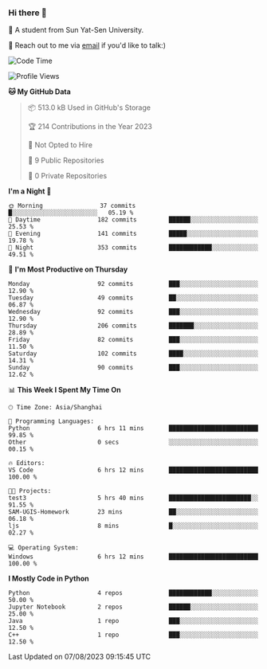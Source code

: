 ### Hi there 👋

🔬 A student from Sun Yat-Sen University.

💬 Reach out to me via [email](mailto:luojsh7@mail2.sysu.edu.cn) if you'd like to talk:)

<!--START_SECTION:waka-->
![Code Time](http://img.shields.io/badge/Code%20Time-175%20hrs%2042%20mins-blue)

![Profile Views](http://img.shields.io/badge/Profile%20Views-0-blue)

**🐱 My GitHub Data** 

> 📦 513.0 kB Used in GitHub's Storage 
 > 
> 🏆 214 Contributions in the Year 2023
 > 
> 🚫 Not Opted to Hire
 > 
> 📜 9 Public Repositories 
 > 
> 🔑 0 Private Repositories 
 > 
**I'm a Night 🦉** 

```text
🌞 Morning                37 commits          █░░░░░░░░░░░░░░░░░░░░░░░░   05.19 % 
🌆 Daytime                182 commits         ██████░░░░░░░░░░░░░░░░░░░   25.53 % 
🌃 Evening                141 commits         █████░░░░░░░░░░░░░░░░░░░░   19.78 % 
🌙 Night                  353 commits         ████████████░░░░░░░░░░░░░   49.51 % 
```
📅 **I'm Most Productive on Thursday** 

```text
Monday                   92 commits          ███░░░░░░░░░░░░░░░░░░░░░░   12.90 % 
Tuesday                  49 commits          ██░░░░░░░░░░░░░░░░░░░░░░░   06.87 % 
Wednesday                92 commits          ███░░░░░░░░░░░░░░░░░░░░░░   12.90 % 
Thursday                 206 commits         ███████░░░░░░░░░░░░░░░░░░   28.89 % 
Friday                   82 commits          ███░░░░░░░░░░░░░░░░░░░░░░   11.50 % 
Saturday                 102 commits         ████░░░░░░░░░░░░░░░░░░░░░   14.31 % 
Sunday                   90 commits          ███░░░░░░░░░░░░░░░░░░░░░░   12.62 % 
```


📊 **This Week I Spent My Time On** 

```text
🕑︎ Time Zone: Asia/Shanghai

💬 Programming Languages: 
Python                   6 hrs 11 mins       █████████████████████████   99.85 % 
Other                    0 secs              ░░░░░░░░░░░░░░░░░░░░░░░░░   00.15 % 

🔥 Editors: 
VS Code                  6 hrs 12 mins       █████████████████████████   100.00 % 

🐱‍💻 Projects: 
test3                    5 hrs 40 mins       ███████████████████████░░   91.55 % 
SAM-UGIS-Homework        23 mins             ██░░░░░░░░░░░░░░░░░░░░░░░   06.18 % 
ljs                      8 mins              █░░░░░░░░░░░░░░░░░░░░░░░░   02.27 % 

💻 Operating System: 
Windows                  6 hrs 12 mins       █████████████████████████   100.00 % 
```

**I Mostly Code in Python** 

```text
Python                   4 repos             ████████████░░░░░░░░░░░░░   50.00 % 
Jupyter Notebook         2 repos             ██████░░░░░░░░░░░░░░░░░░░   25.00 % 
Java                     1 repo              ███░░░░░░░░░░░░░░░░░░░░░░   12.50 % 
C++                      1 repo              ███░░░░░░░░░░░░░░░░░░░░░░   12.50 % 
```




 Last Updated on 07/08/2023 09:15:45 UTC
<!--END_SECTION:waka-->
